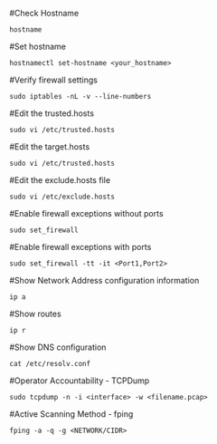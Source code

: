 #Check Hostname

`hostname`

#Set hostname

`hostnamectl set-hostname <your_hostname>`

#Verify firewall settings

`sudo iptables -nL -v --line-numbers`

#Edit the trusted.hosts

`sudo vi /etc/trusted.hosts`

#Edit the target.hosts

`sudo vi /etc/trusted.hosts`

#Edit the exclude.hosts file

`sudo vi /etc/exclude.hosts`

#Enable firewall exceptions without ports

`sudo set_firewall`

#Enable firewall exceptions with ports

`sudo set_firewall -tt -it <Port1,Port2>`

#Show Network Address configuration information

`ip a`

#Show routes

`ip r`

#Show DNS configuration

`cat /etc/resolv.conf`

#Operator Accountability - TCPDump

`sudo tcpdump -n -i <interface> -w <filename.pcap>`

#Active Scanning Method - fping

`fping -a -q -g <NETWORK/CIDR>`
